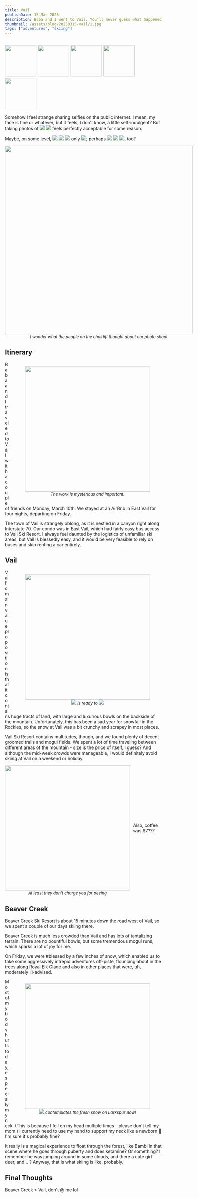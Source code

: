 ```yaml
---
title: Vail
publishDate: 15 Mar 2025
description: Baba and I went to Vail. You'll never guess what happened next!
thumbnail: /assets/blog/20250315-vail/1.jpg
tags: ["adventures", "skiing"]
---
```


## <img src="/assets/baba/baba.webp" style="width: 100px;"> <img src="/assets/baba/on.webp" style="width: 100px;"> <img src="/assets/baba/ice.webp" style="width: 100px;"> <img src="/assets/baba/is.webp" style="width: 100px;"> <img src="/assets/baba/move.webp" style="width: 100px;">

Somehow I feel strange sharing selfies on the public internet. I mean, my face is fine or whatever, but it feels, I don't know, a little self-indulgent? But taking photos of <img src="/assets/baba/baba.webp"> <img src="/assets/baba/BABA_char.webp"> feels perfectly acceptable for some reason.

Maybe, on some level, <img src="/assets/baba/baba.webp"> <img src="/assets/baba/is.webp"> <img src="/assets/baba/not.webp"> only <img src="/assets/baba/you.webp">; perhaps <img src="/assets/baba/baba.webp"> <img src="/assets/baba/is.webp"> <img src="/assets/baba/me.webp">, too?

<figure style="width: 600px; margin: 0 auto;">
  <img src="/assets/blog/20250315-vail/0.jpg" width="600" />
  <figcaption style="text-align: center; font-size: small;">
    <i>I wonder what the people on the chairlift thought about our photo shoot</i>
  </figcaption>
</figure>

## Itinerary


<figure style="float: right; width: 400px; padding-left: 10px;">
  <img src="/assets/blog/20250315-vail/6.jpg" width="400" />
  <figcaption style="text-align: center; font-size: small">
    <i>The work is mysterious and important.</i>
  </figcaption>
</figure>

Baba and I traveled to Vail with a couple of friends on Monday, March 10th. We stayed at an AirBnb in East Vail for four nights, departing on Friday.

The town of Vail is strangely oblong, as it is nestled in a canyon right along Interstate 70. Our condo was in East Vail, which had fairly easy bus access to Vail Ski Resort. I always feel daunted by the logistics of unfamiliar ski areas, but Vail is blessedly easy, and it would be very feasible to rely on buses and skip renting a car entirely.

## Vail

<figure style="float: right; width: 400px; padding-left: 10px;">
  <img src="/assets/blog/20250315-vail/1.jpg" width="400" />
  <figcaption style="text-align: center; font-size: small;">
    <i><img src="/assets/baba/baba.webp"> is ready to <img src="/assets/baba/move.webp"></i>
  </figcaption>
</figure>


Vail's main value proposition is that it contains huge tracts of land, with large and luxurious bowls on the backside of the mountain. Unfortunately, this has been a sad year for snowfall in the Rockies, so the snow at Vail was a bit crunchy and scrapey in most places.

Vail Ski Resort contains multitudes, though, and we found plenty of decent groomed trails and mogul fields. We spent a lot of time traveling between different areas of the mountain - size is the price of itself, I guess? And although the mid-week crowds were manageable, I would definitely avoid skiing at Vail on a weekend or holiday.

<div style="display: inline-block;">
  <div style="display: flex; align-items: center;">
    <img src="/assets/blog/20250315-vail/4.jpg" width="400" />
    <p style="margin-left: 10px;">Also, coffee was $7???</p>
  </div>
  <div style="text-align: center; font-size: small; width: 400px;">
    <i>At least they don't charge you for peeing</i>
  </div>
</div>

## Beaver Creek

Beaver Creek Ski Resort is about 15 minutes down the road west of Vail, so we spent a couple of our days skiing there.

Beaver Creek is much less crowded than Vail and has lots of tantalizing terrain. There are no bountiful bowls, but some tremendous mogul runs, which sparks a lot of joy for me.

On Friday, we were #blessed by a few inches of snow, which enabled us to take some aggressively intrepid adventures off-piste, flouncing about in the trees along Royal Elk Glade and also in other places that were, uh, moderately ill-advised.

<figure style="float: right; width: 400px; padding-left: 10px;">
  <img src="/assets/blog/20250315-vail/5.jpg" width="400" />
  <figcaption style="text-align: center; font-size: small;">
    <i><img src="/assets/baba/baba.webp"> contemplates the fresh snow on Larkspur Bowl</i>
  </figcaption>
</figure>

Most of my body hurts today, especially my neck. (This is because I fell on my head multiple times - please don't tell my mom.) I currently need to use my hand to support my neck like a newborn 🫠 I'm sure it's probably fine?

It really is a magical experience to float through the forest, like Bambi in that scene where he goes through puberty and does ketamine? Or something? I remember he was jumping around in some clouds, and there a cute girl deer, and... ? Anyway, that is what skiing is like, probably.

## Final Thoughts

Beaver Creek > Vail, don't @ me lol